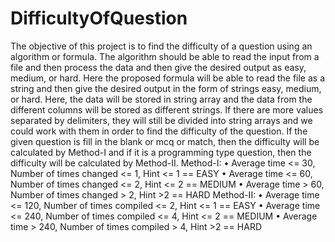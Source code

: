 # DifficultyOfQuestion
The objective of this project is to find the difficulty of a question using an algorithm or formula. The algorithm should be able to read the input from a file and then process the data and then give the desired output as easy, medium, or hard. Here the proposed formula will be able to read the file as a string and then give the desired output in the form of strings easy, medium, or hard. Here, the data will be stored in string array and the data from the different columns will be stored as different strings. If there are more values separated by delimiters, they will still be divided into string arrays and we could work with them in order to find the difficulty of the question. If the given question is fill in the blank or mcq or match, then the difficulty will be calculated by Method-I and if it is a programming type question, then the difficulty will be calculated by Method-II.
Method-I:
•	Average time <= 30, Number of times changed <= 1, Hint <= 1 == EASY
•	Average time <= 60, Number of times changed <= 2, Hint <= 2 == MEDIUM
•	Average time > 60, Number of times changed > 2, Hint >2 == HARD
Method-II:
•	Average time <= 120, Number of times compiled <= 2, Hint <= 1 == EASY
•	Average time <= 240, Number of times compiled <= 4, Hint <= 2 == MEDIUM
•	Average time > 240, Number of times compiled > 4, Hint >2 == HARD
